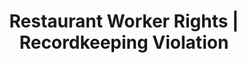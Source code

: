 ---
title: Restaurant Worker Rights | Recordkeeping Violation
layout: entitlement
name: Restaurant Worker
experience: "records are not being kept of my hours worked or payment."
right: wage-rights

entitlement:
  - header: You have the right to accurate record keeping.
  - description: Records must be kept of all wages paid and of all hours worked, regardless of where the work is performed. You should keep a record of your employer’s name, address, phone number and the hours you worked. We have a timesheet app you can use with your iPhone to track hours, as well as a printable work hours calendar in English and Spanish to track rate of pay, work start and stop times, and arrival and departure times.

actions:
  - { header: "File a complaint for better recordkeeping.", description: "You have a right to claim any lost wages that are a result of poor record keeping by filing a complaint with the Wage and Hour Division at DOL.", id: "whd-claim", cta: "File a Claim" }

---